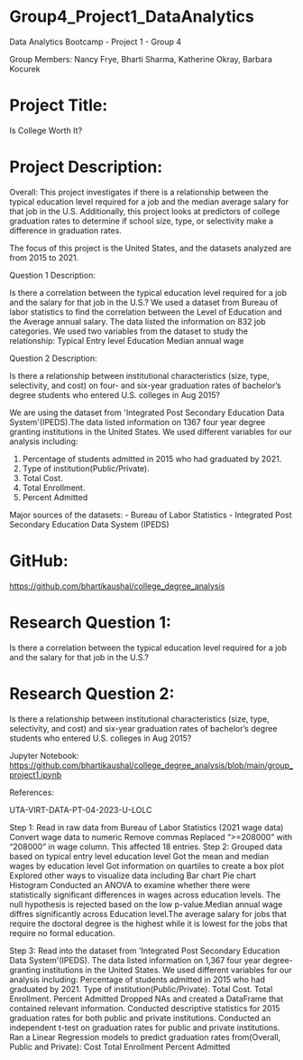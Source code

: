 
# Group4_Project1_DataAnalytics
Data Analytics Bootcamp - Project 1 - Group 4

Group Members: Nancy Frye, Bharti Sharma, Katherine Okray, Barbara Kocurek

# Project Title:
Is College Worth It? 

# Project Description:

Overall: 
This project investigates if there is a relationship between the typical education level required for a job and the median average salary for that job in the U.S. Additionally, this project looks at predictors of college graduation rates to determine if school size, type, or selectivity make a difference in graduation rates.

The focus of this project is the United States, and the datasets analyzed are from 2015 to 2021. 

Question 1 Description:


Is there a correlation between the typical education level required for a job and the salary for that job in the U.S.?
We used a dataset from Bureau of labor statistics to find the correlation between the Level of Education and the Average annual salary. The data listed the information on 832 job categories. We used two variables from the dataset to study the relationship:
Typical Entry level Education
Median annual wage

Question 2 Description: 

Is there a relationship between institutional characteristics (size, type, selectivity, and cost) on four- and six-year graduation rates of bachelor’s degree students who entered U.S. colleges in Aug 2015?

We are using the dataset from 'Integrated Post Secondary Education Data System'(IPEDS).The data listed information on 1367 four year degree granting institutions in the United States. We used different variables for our analysis including:

1. Percentage of students admitted in 2015 who had graduated by 2021.
2. Type of institution(Public/Private).
3. Total Cost.
4. Total Enrollment.
5. Percent Admitted



Major sources of the datasets:
     - Bureau of Labor Statistics
     - Integrated Post Secondary Education Data System (IPEDS)
     

# GitHub:
https://github.com/bhartikaushal/college_degree_analysis

# Research Question 1:

Is there a correlation between the typical education level required for a job and the salary for that job in the U.S.?

# Research Question 2:

 Is there a relationship between institutional characteristics (size, type, selectivity, and cost) and six-year graduation rates of bachelor’s degree students who entered U.S. colleges in Aug 2015?

Jupyter Notebook: https://github.com/bhartikaushal/college_degree_analysis/blob/main/group_project1.ipynb


References:

UTA-VIRT-DATA-PT-04-2023-U-LOLC


Step 1:
Read in raw data from Bureau of Labor Statistics (2021 wage data)
Convert wage data to numeric 
Remove commas
Replaced “>=208000” with “208000” in wage column. This affected 18 entries. 
Step 2:
Grouped data based on typical entry level education level
Got the mean and median wages by education level
Got information on quartiles to create a box plot
Explored other ways to visualize data including
Bar chart
Pie chart 
Histogram
Conducted an ANOVA to examine whether there were statistically significant differences in wages across education levels.  The null hypothesis is rejected based on the low p-value.Median annual wage diffres significantly across Education level.The average salary for jobs that require the doctoral degree is the highest while it is lowest for the jobs that require no formal education.


Step 3: 
Read into  the dataset from 'Integrated Post Secondary Education Data System'(IPEDS).
The data listed information on 1,367 four year degree-granting institutions in the United States. We used different variables for our analysis including:
 Percentage of students admitted in 2015 who had graduated by 2021.
Type of institution(Public/Private).
Total Cost.
Total Enrollment.
Percent Admitted
Dropped NAs and created a DataFrame that contained relevant information. 
Conducted descriptive statistics for 2015 graduation rates for both public and private institutions. 
Conducted an independent t-test on  graduation rates for public and private institutions. 
Ran a Linear Regression models to predict graduation rates from(Overall, Public and Private): 
Cost 
Total Enrollment
Percent Admitted  

